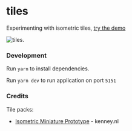 # tiles
Experimenting with isometric tiles, [try the demo](https://tiles.danieljarrett.dev/)

![tiles.]('https://raw.githubusercontent.com/danielj247/tiles/main/src/img/tiles.jpeg')


### Development
Run `yarn` to install dependencies.

Run `yarn dev` to run application on port `5151`


### Credits

Tile packs:
- [Isometric Miniature Prototype](https://kenney.nl/assets/isometric-miniature-prototype) - kenney.nl

